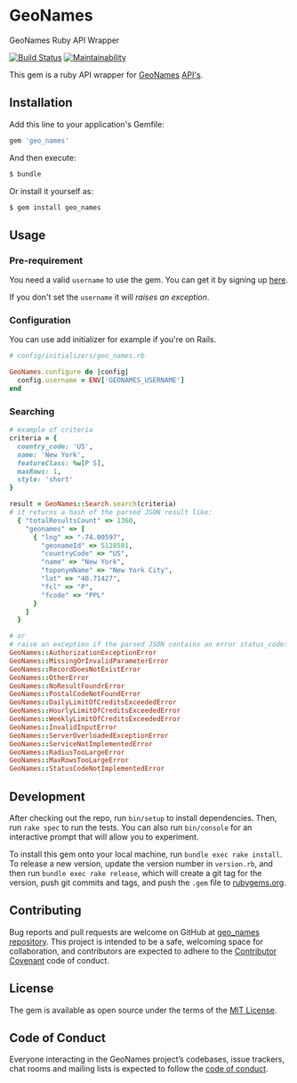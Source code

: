 # GeoNames

GeoNames Ruby API Wrapper

[![Build Status](https://travis-ci.org/WaKeMaTTa/geo_names.svg?branch=master)](https://travis-ci.org/WaKeMaTTa/geo_names)
[![Maintainability](https://api.codeclimate.com/v1/badges/a69ae1a450119061f8e2/maintainability)](https://codeclimate.com/github/WaKeMaTTa/geo_names/maintainability)

This gem is a ruby API wrapper for [GeoNames](https://www.geonames.org/) [API's](https://www.geonames.org/export/web-services.html).

## Installation

Add this line to your application's Gemfile:

```ruby
gem 'geo_names'
```

And then execute:

```bash
$ bundle
```

Or install it yourself as:

```bash
$ gem install geo_names
```

## Usage

### Pre-requirement

You need a valid `username` to use the gem. You can get it by signing up [here](http://www.geonames.org/login).

If you don't set the `username` it will *raises an exception*.

### Configuration

You can use add initializer for example if you're on Rails.

```ruby
# config/initializers/geo_names.rb

GeoNames.configure do |config|
  config.username = ENV['GEONAMES_USERNAME']
end
```

### Searching

```ruby
# example of criteria
criteria = {
  country_code: 'US',
  name: 'New York',
  featureClass: %w[P S],
  maxRows: 1,
  style: 'short'
}

result = GeoNames::Search.search(criteria)
# it returns a hash of the parsed JSON result like:
  { "totalResultsCount" => 1360,
    "geonames" => [
      { "lng" => "-74.00597",
        "geonameId" => 5128581,
        "countryCode" => "US",
        "name" => "New York",
        "toponymName" => "New York City",
        "lat" => "40.71427",
        "fcl" => "P",
        "fcode" => "PPL"
      }
    ]
  }

# or
# raise an exception if the parsed JSON contains an error status_code:
GeoNames::AuthorizationExceptionError
GeoNames::MissingOrInvalidParameterError
GeoNames::RecordDoesNotExistError
GeoNames::OtherError
GeoNames::NoResultFoundrError
GeoNames::PostalCodeNotFoundError
GeoNames::DailyLimitOfCreditsExceededError
GeoNames::HourlyLimitOfCreditsExceededError
GeoNames::WeeklyLimitOfCreditsExceededError
GeoNames::InvalidInputError
GeoNames::ServerOverloadedExceptionError
GeoNames::ServiceNotImplementedError
GeoNames::RadiusTooLargeError
GeoNames::MaxRowsTooLargeError
GeoNames::StatusCodeNotImplementedError
```

## Development

After checking out the repo, run `bin/setup` to install dependencies. Then, run `rake spec` to run the tests. You can also run `bin/console` for an interactive prompt that will allow you to experiment.

To install this gem onto your local machine, run `bundle exec rake install`. To release a new version, update the version number in `version.rb`, and then run `bundle exec rake release`, which will create a git tag for the version, push git commits and tags, and push the `.gem` file to [rubygems.org](https://rubygems.org).

## Contributing

Bug reports and pull requests are welcome on GitHub at [geo_names repository](https://github.com/wakematta/geo_names). This project is intended to be a safe, welcoming space for collaboration, and contributors are expected to adhere to the [Contributor Covenant](http://contributor-covenant.org) code of conduct.

## License

The gem is available as open source under the terms of the [MIT License](https://opensource.org/licenses/MIT).

## Code of Conduct

Everyone interacting in the GeoNames project’s codebases, issue trackers, chat rooms and mailing lists is expected to follow the [code of conduct](https://github.com/[USERNAME]/geo_names/blob/master/CODE_OF_CONDUCT.md).
